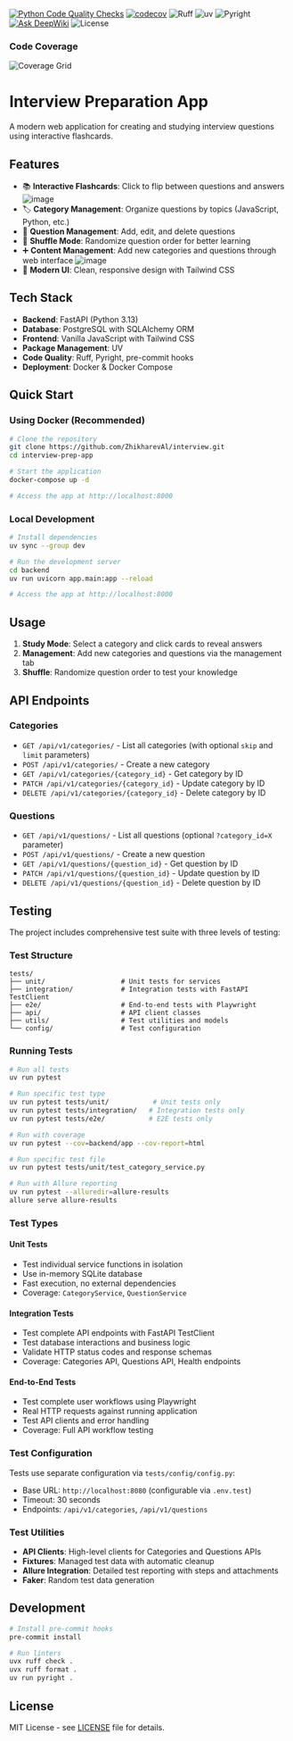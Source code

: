 [![Python Code Quality Checks](https://github.com/ZhikharevAl/interview/actions/workflows/code-quality.yaml/badge.svg)](https://github.com/ZhikharevAl/interview/actions/workflows/code-quality.yaml)
[![codecov](https://codecov.io/gh/ZhikharevAl/interview/branch/main/graph/badge.svg?token=bU6zfUsD9Z)](https://codecov.io/gh/ZhikharevAl/interview)
![Ruff](https://img.shields.io/badge/linting-Ruff-323330?logo=ruff) ![uv](https://img.shields.io/badge/dependencies-uv-FFA500)
![Pyright](https://img.shields.io/badge/typing-Pyright-007ACC)
[![Ask DeepWiki](https://deepwiki.com/badge.svg)](https://deepwiki.com/ZhikharevAl/interview)
![License](https://img.shields.io/badge/License-MIT-blue.svg)

### Code Coverage

![Coverage Grid](https://codecov.io/gh/ZhikharevAl/interview/graphs/sunburst.svg?token=bU6zfUsD9Z)

# Interview Preparation App

A modern web application for creating and studying interview questions using interactive flashcards.

## Features

- 📚 **Interactive Flashcards**: Click to flip between questions and answers
![image](/attachment/frontend/frontend.png)
- 🏷️ **Category Management**: Organize questions by topics (JavaScript, Python, etc.)
- 📝 **Question Management**: Add, edit, and delete questions
- 🔀 **Shuffle Mode**: Randomize question order for better learning
- ➕ **Content Management**: Add new categories and questions through web interface
![image](/attachment/frontend/frontend_control.png)
- 🎨 **Modern UI**: Clean, responsive design with Tailwind CSS

## Tech Stack

- **Backend**: FastAPI (Python 3.13)
- **Database**: PostgreSQL with SQLAlchemy ORM
- **Frontend**: Vanilla JavaScript with Tailwind CSS
- **Package Management**: UV
- **Code Quality**: Ruff, Pyright, pre-commit hooks
- **Deployment**: Docker & Docker Compose

## Quick Start

### Using Docker (Recommended)

```bash
# Clone the repository
git clone https://github.com/ZhikharevAl/interview.git
cd interview-prep-app

# Start the application
docker-compose up -d

# Access the app at http://localhost:8000
```

### Local Development

```bash
# Install dependencies
uv sync --group dev

# Run the development server
cd backend
uv run uvicorn app.main:app --reload

# Access the app at http://localhost:8000
```

## Usage

1. **Study Mode**: Select a category and click cards to reveal answers
2. **Management**: Add new categories and questions via the management tab
3. **Shuffle**: Randomize question order to test your knowledge

## API Endpoints

### Categories

- `GET /api/v1/categories/` - List all categories (with optional `skip` and `limit` parameters)
- `POST /api/v1/categories/` - Create a new category
- `GET /api/v1/categories/{category_id}` - Get category by ID
- `PATCH /api/v1/categories/{category_id}` - Update category by ID
- `DELETE /api/v1/categories/{category_id}` - Delete category by ID

### Questions

- `GET /api/v1/questions/` - List all questions (optional `?category_id=X` parameter)
- `POST /api/v1/questions/` - Create a new question
- `GET /api/v1/questions/{question_id}` - Get question by ID
- `PATCH /api/v1/questions/{question_id}` - Update question by ID
- `DELETE /api/v1/questions/{question_id}` - Delete question by ID

## Testing

The project includes comprehensive test suite with three levels of testing:

### Test Structure

```
tests/
├── unit/                   # Unit tests for services
├── integration/            # Integration tests with FastAPI TestClient
├── e2e/                    # End-to-end tests with Playwright
├── api/                    # API client classes
├── utils/                  # Test utilities and models
└── config/                 # Test configuration
```

### Running Tests

```bash
# Run all tests
uv run pytest

# Run specific test type
uv run pytest tests/unit/           # Unit tests only
uv run pytest tests/integration/   # Integration tests only
uv run pytest tests/e2e/           # E2E tests only

# Run with coverage
uv run pytest --cov=backend/app --cov-report=html

# Run specific test file
uv run pytest tests/unit/test_category_service.py

# Run with Allure reporting
uv run pytest --alluredir=allure-results
allure serve allure-results
```

### Test Types

#### Unit Tests

- Test individual service functions in isolation
- Use in-memory SQLite database
- Fast execution, no external dependencies
- Coverage: `CategoryService`, `QuestionService`

#### Integration Tests

- Test complete API endpoints with FastAPI TestClient
- Test database interactions and business logic
- Validate HTTP status codes and response schemas
- Coverage: Categories API, Questions API, Health endpoints

#### End-to-End Tests

- Test complete user workflows using Playwright
- Real HTTP requests against running application
- Test API clients and error handling
- Coverage: Full API workflow testing

### Test Configuration

Tests use separate configuration via `tests/config/config.py`:

- Base URL: `http://localhost:8080` (configurable via `.env.test`)
- Timeout: 30 seconds
- Endpoints: `/api/v1/categories`, `/api/v1/questions`

### Test Utilities

- **API Clients**: High-level clients for Categories and Questions APIs
- **Fixtures**: Managed test data with automatic cleanup
- **Allure Integration**: Detailed test reporting with steps and attachments
- **Faker**: Random test data generation

## Development

```bash
# Install pre-commit hooks
pre-commit install

# Run linters
uvx ruff check .
uvx ruff format .
uv run pyright .

```

## License

MIT License - see [LICENSE](LICENSE) file for details.
